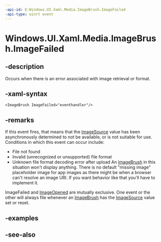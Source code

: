 ```yaml
---
-api-id: E:Windows.UI.Xaml.Media.ImageBrush.ImageFailed
-api-type: winrt event
---
```


<!-- Event syntax
public event Windows.UI.Xaml.ExceptionRoutedEventHandler ImageFailed
-->

# Windows.UI.Xaml.Media.ImageBrush.ImageFailed

## -description
Occurs when there is an error associated with image retrieval or format.



## -xaml-syntax
```xaml
<ImageBrush ImageFailed="eventhandler"/>
```


## -remarks
If this event fires, that means that the [ImageSource](imagebrush_imagesource.md) value has been asynchronously determined to not be available, or is not suitable for use. Conditions in which this event can occur include:


+ File not found
+ Invalid (unrecognized or unsupported) file format
+ Unknown file format decoding error after upload
An [ImageBrush](imagebrush.md) in this situation won't display anything. There is no default "missing image" placeholder image for app images as there might be when a browser can't resolve an image URI. If you want behavior like that you'll have to implement it.

ImageFailed and [ImageOpened](imagebrush_imageopened.md) are mutually exclusive. One event or the other will always file whenever an [ImageBrush](imagebrush.md) has the [ImageSource](imagebrush_imagesource.md) value set or reset.

## -examples

## -see-also
